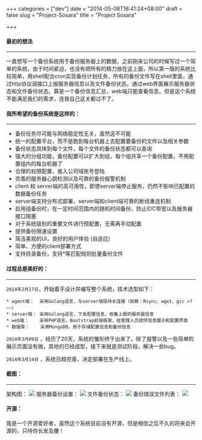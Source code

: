 +++
categories = ["dev"]
date = "2014-05-08T16:41:24+08:00"
draft = false
slug = "Project-Sosara"
title = "Project Sosara"

+++

#### **最初的想法**
---
 一直想写一个备份系统用于备份服务器上的数据，之前刚来公司的时候写过一个简单的系统，由于时间紧迫，也没有把所有的精力放在这上面，所以第一版的系统比较简单，用shell配合cron实现备份计划任务，所有的备份文件写在shell里面，通过http协议调接口上报服务器信息以及文件备份状态。通过web界面展示服务器状态和文件备份状态。算是一个备份信息汇总，web端只能查看信息。但是这个系统不能满足我们的需求，连我自己这关都过不了。

#### **我所希望的备份系统是这样的：**
---
- 备份任务尽可能与网络稳定性无关，虽然这不可能
- 统一的配置平台，而不是跑到每台机器上去配置要备份的文件以及相关参数
- 备份状态具体到每个文件，每个文件的备份状态都可以查询
- 强大的分组功能，备份配置可以扩大到组，每个组共享一个备份配置，不用配置组内的每台机器了
- 合理的权限配置，接入公司域账号登陆
- 完善的服务器心跳检测以及可靠的备份报警机制
- client 和 server端的高可用性，即使server端停止服务，仍然不影响已配置的数据备份任务
- server端支持分布式部署，server端和client端可靠的断线重连机制
- 启用组备份时，在一定时间范围内的随机时间备份，防止IDC带宽以及服务器接口阻塞
- 对于系统级别的重要文件进行预配置，无需再手动配置
- 提供备份限速设置
- 简洁美观的UI，良好的用户体验 (自适应)
- 简单、方便的client部署方式
- 支持目录备份，支持*等匹配规则批量备份文件


#### **过程总是美好的：**
---
` 2014年2月17日 `，开始着手设计并编写整个系统，技术选型如下：


	* agent端：  采用Golang语言，与server端保持长连接（依赖：Rsync、wget、gcc >? ——）
	* server端： 采用Golang语言，下发配置信息，收集上报的服务器信息
	* web端：    采用PHP语言，Bootstrap前端框架，给管理人员提供信息展示和配置界面
	* 数据库：    采用MongoDB，用于存储配置信息和备份信息


` 2014年3月09日 ` ，经历了20天，系统的雏形终于出来了。除了报警以及一些简单的展示页面没有做，其他的已经成型，接下来就是测试阶段，解决一些bug。

` 2014年3月14日 ` ，系统日趋完善，决定部署在生产线上。




#### **截图：**
---
架构图：
![](/images/2014/1399538840.png)
服务器备份设置：
![](/images/2014/1399538432.png)
文件备份状态：
![](/images/2014/1399538450.png)
备份错误文件列表：
![](/images/2014/1399538463.png)

#### **开源：**

我是一个开源爱好者，虽然这个系统目前没有开源，但是相信之后不久的将来会开源的，只待你长发及腰！